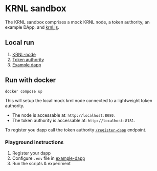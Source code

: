 # KRNL sandbox

The KRNL sandbox comprises a mock KRNL node, a token authority, an example DApp, and [krnl.js](https://www.npmjs.com/package/krnl).

## Local run
1. [KRNL-node](/node/README.md#local-run)
2. [Token authority](/token-authority/README.md#local-run)
3. [Example dapp](/example-dapp/README.md#instructions)

## Run with docker
```shell
docker compose up
```

This will setup the local mock krnl node connected to a lightweight token authority.

- The node is accessable at: `http://localhost:8080`.
- The token authority is accessable at: `http://localhost:8181`.

To register you dapp call the token authority [`/register-dapp`](/token-authority/README.md#register-dapp) endpoint.

### Playground instructions
1. Register your dapp
2. Configure `.env` file in [example-dapp](/example-dapp/)
3. Run the scripts & experiment